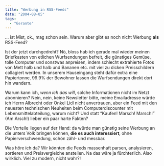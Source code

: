 ```yaml
---
title: "Werbung in RSS-Feeds"
date: "2004-08-05"
tags:
  - "Gerante"
---
```


... ist Mist, ok., mag schon sein. Warum aber gibt es noch nicht Werbung **als** RSS-Feed?

Ist der jetzt durchgedreht? Nö, bloss hab ich gerade mal wieder meinen Briefkasten von etlichen Wurfsendungen befreit, die günstiges Gemüse, tolle Computer und sonstwas anpreisen, indem schlecht extrahierte Fotos von Mett halb und halb und Bananen etc. mit viel zu dicken Preisschildern collagiert werden. In unserem Hauseingang steht dafür extra eine Papiertonne, 99.9% der Bewohner lassen die Wurfsendungen direkt dort hin wandern.

Warum kann ich, _wenn ich das will_, solche Informationen nicht im Netzt abonnieren? Nein, nein, keine Newsletter bitte, meine Emailadresse würde ich Herrn Albrecht oder Onkel Lidl nicht anvertrauen, aber ein Feed mit den neuesten technischen Neuheiten beim Computerdiscounter mit Lebensmittelabteilung, warum nicht? Und statt “Kaufen! Marsch! Marsch!” (Am Arsch!) lieber ein paar harte Fakten?

Die Vorteile liegen auf der Hand: da würde man günstig seine Werbung an die unters Volk bringen können, **die es auch interessiert**, ohne Papierverschwendung, schön zähl- und messbar.

Was höre ich da? Wir könnten die Feeds massenhaft parsen, analysieren, sortieren und Preisvergleiche anstellen. Na das wäre ja fürchterlich. Also wirklich. Viel zu modern, nicht wahr?!

